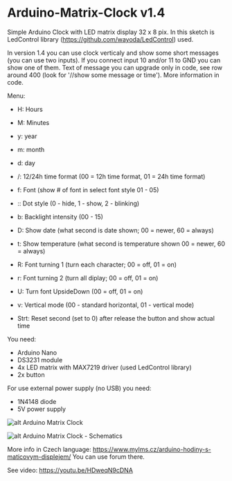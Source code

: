 # Arduino-Matrix-Clock v1.4

Simple Arduino Clock with LED matrix display 32 x 8 pix. In this sketch is LedControl library (https://github.com/wayoda/LedControl) used.

In version 1.4 you can use clock verticaly and show some short messages (you can use two inputs). If you connect input 10 and/or 11 to GND you can show one of them. Text of message you can upgrade only in code, see row around 400 (look for '//show some message or time'). More information in code.

Menu:
- H: Hours
- M: Minutes

- y: year
- m: month
- d: day

- /: 12/24h time format (00 = 12h time format, 01 = 24h time format)
- f: Font (show # of font in select font style 01 - 05)
- :: Dot style (0 - hide, 1 - show, 2 - blinking)
- b: Backlight intensity (00 - 15)
- D: Show date (what second is date shown; 00 = newer, 60 = always)
- t: Show temperature (what second is temperature shown 00 = newer, 60 = always)
- R: Font turning 1 (turn each character; 00 = off, 01 = on)
- r: Font turning 2 (turn all diplay; 00 = off, 01 = on)
- U: Turn font UpsideDown (00 = off, 01 = on)
- v: Vertical mode (00 - standard horizontal, 01 - vertical mode)
- Strt: Reset second (set to 0) after release the button and show actual time

You need:
- Arduino Nano
- DS3231 module
- 4x LED matrix with MAX7219 driver (used LedControl library)
- 2x button


For use external power supply (no USB) you need:
- 1N4148 diode
- 5V power supply

![alt Arduino Matrix Clock](https://www.mylms.cz/wp-content/uploads/2018/06/arduino-matrix-clock-1.jpg)

![alt Arduino Matrix Clock - Schematics](https://www.mylms.cz/wp-content/uploads/2018/06/arduino-matrix-clock-9.png)



More info in Czech language: https://www.mylms.cz/arduino-hodiny-s-maticovym-displejem/ You can use forum there.

See video: https://youtu.be/HDweqN9cDNA
